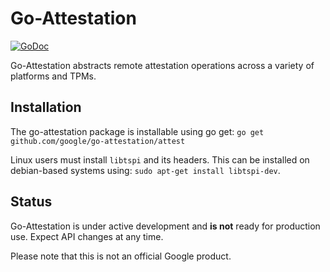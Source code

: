 Go-Attestation
==============

[![GoDoc](https://godoc.org/github.com/google/go-attestation/attest?status.svg)](https://godoc.org/github.com/google/go-attestation/attest)

Go-Attestation abstracts remote attestation operations across a variety of platforms
and TPMs.


## Installation

The go-attestation package is installable using go get: `go get github.com/google/go-attestation/attest`

Linux users must install `libtspi` and its headers. This can be installed on debian-based systems using: `sudo apt-get install libtspi-dev`.

## Status

Go-Attestation is under active development and **is not** ready for production use. Expect
API changes at any time.

Please note that this is not an official Google product.

